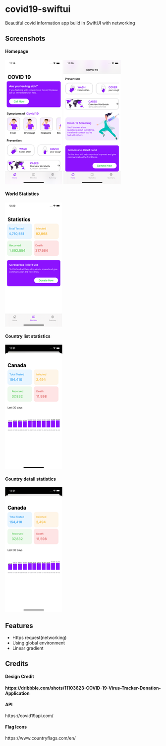# covid19-swiftui
Beautiful covid information app build in SwiftUI with networking

<h2>Screenshots</h2>
<h4>Homepage</h4>
<img src="screenshots/home_1.png" height=400 />
<img src="screenshots/home_2.png" height=400 />

<h4>World Statistics</h4>
<img src="screenshots/world_statistics.png" height=400 />

<h4>Country list statistics</h4>
<img src="screenshots/country_statistics.png" height=400 />

<h4>Country detail statistics</h4>
<img src="screenshots/country_statistics.png" height=400 />

<h2>Features</h2>
<ul>
    <li>Https request(networking)</li>
    <li>Using global environment</li>
    <li>Linear gradient</li>
</ul>

<h2>Credits</h2>
<h4>Design Credit<h4>
<p>https://dribbble.com/shots/11103623-COVID-19-Virus-Tracker-Donation-Application</p>

<h4>API</h4>
<p>https://covid19api.com/</p>

<h4>Flag Icons</h4>
<p>https://www.countryflags.com/en/</p>
